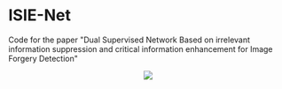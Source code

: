 # ISIE-Net

Code for the paper "Dual Supervised Network Based on irrelevant information suppression and critical information enhancement for Image Forgery Detection"
<div align="center">
  <img src="https://github.com/******/dbscan_clustering_algorithm/blob/master/data/DBSCAN.png">
</div>

